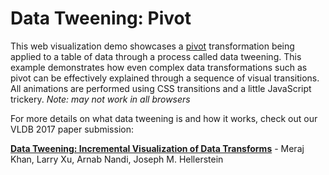 # Data Tweening: Pivot

This web visualization demo showcases a [pivot](https://en.wikipedia.org/wiki/Pivot_table) transformation being applied to a table of data through a process called data tweening. This example demonstrates how even complex data transformations such as pivot can be effectively explained through a sequence of visual transitions. All animations are performed using CSS transitions and a little JavaScript trickery. _Note: may not work in all browsers_

For more details on what data tweening is and how it works, check out our VLDB 2017 paper submission:

**[Data Tweening: Incremental Visualization of Data Transforms](http://www.vldb.org/pvldb/vol10/p661-khan.pdf)** - Meraj Khan, Larry Xu, Arnab Nandi, Joseph M. Hellerstein
